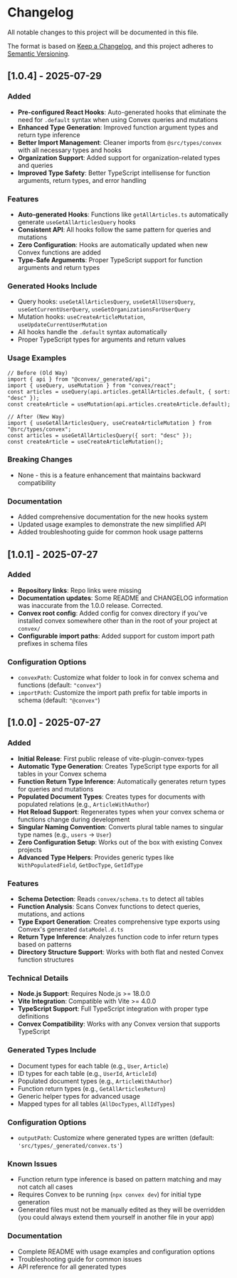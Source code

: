 # Changelog

All notable changes to this project will be documented in this file.

The format is based on [Keep a Changelog](https://keepachangelog.com/en/1.0.0/),
and this project adheres to [Semantic Versioning](https://semver.org/spec/v2.0.0.html).

## [1.0.4] - 2025-07-29

### Added
- **Pre-configured React Hooks**: Auto-generated hooks that eliminate the need for `.default` syntax when using Convex queries and mutations
- **Enhanced Type Generation**: Improved function argument types and return type inference
- **Better Import Management**: Cleaner imports from `@src/types/convex` with all necessary types and hooks
- **Organization Support**: Added support for organization-related types and queries
- **Improved Type Safety**: Better TypeScript intellisense for function arguments, return types, and error handling

### Features
- **Auto-generated Hooks**: Functions like `getAllArticles.ts` automatically generate `useGetAllArticlesQuery` hooks
- **Consistent API**: All hooks follow the same pattern for queries and mutations
- **Zero Configuration**: Hooks are automatically updated when new Convex functions are added
- **Type-Safe Arguments**: Proper TypeScript support for function arguments and return types

### Generated Hooks Include
- Query hooks: `useGetAllArticlesQuery`, `useGetAllUsersQuery`, `useGetCurrentUserQuery`, `useGetOrganizationsForUserQuery`
- Mutation hooks: `useCreateArticleMutation`, `useUpdateCurrentUserMutation`
- All hooks handle the `.default` syntax automatically
- Proper TypeScript types for arguments and return values

### Usage Examples
```tsx
// Before (Old Way)
import { api } from "@convex/_generated/api";
import { useQuery, useMutation } from "convex/react";
const articles = useQuery(api.articles.getAllArticles.default, { sort: "desc" });
const createArticle = useMutation(api.articles.createArticle.default);

// After (New Way)
import { useGetAllArticlesQuery, useCreateArticleMutation } from "@src/types/convex";
const articles = useGetAllArticlesQuery({ sort: "desc" });
const createArticle = useCreateArticleMutation();
```

### Breaking Changes
- None - this is a feature enhancement that maintains backward compatibility

### Documentation
- Added comprehensive documentation for the new hooks system
- Updated usage examples to demonstrate the new simplified API
- Added troubleshooting guide for common hook usage patterns
## [1.0.1] - 2025-07-27

### Added
- **Repository links**: Repo links were missing
- **Documentation updates**: Some README and CHANGELOG information was inaccurate from the 1.0.0 release. Corrected.
- **Convex root config**: Added config for convex directory if you've installed convex somewhere other than in the root of your project at `convex/`
- **Configurable import paths**: Added support for custom import path prefixes in schema files

### Configuration Options
- `convexPath`: Customize what folder to look in for convex schema and functions (default: `"convex"`)
- `importPath`: Customize the import path prefix for table imports in schema (default: `"@convex"`)

## [1.0.0] - 2025-07-27

### Added
- **Initial Release**: First public release of vite-plugin-convex-types
- **Automatic Type Generation**: Creates TypeScript type exports for all tables in your Convex schema
- **Function Return Type Inference**: Automatically generates return types for queries and mutations
- **Populated Document Types**: Creates types for documents with populated relations (e.g., `ArticleWithAuthor`)
- **Hot Reload Support**: Regenerates types when your convex schema or functions change during development
- **Singular Naming Convention**: Converts plural table names to singular type names (e.g., `users` → `User`)
- **Zero Configuration Setup**: Works out of the box with existing Convex projects
- **Advanced Type Helpers**: Provides generic types like `WithPopulatedField`, `GetDocType`, `GetIdType`

### Features
- **Schema Detection**: Reads `convex/schema.ts` to detect all tables
- **Function Analysis**: Scans Convex functions to detect queries, mutations, and actions
- **Type Export Generation**: Creates comprehensive type exports using Convex's generated `dataModel.d.ts`
- **Return Type Inference**: Analyzes function code to infer return types based on patterns
- **Directory Structure Support**: Works with both flat and nested Convex function structures

### Technical Details
- **Node.js Support**: Requires Node.js >= 18.0.0
- **Vite Integration**: Compatible with Vite >= 4.0.0
- **TypeScript Support**: Full TypeScript integration with proper type definitions
- **Convex Compatibility**: Works with any Convex version that supports TypeScript

### Generated Types Include
- Document types for each table (e.g., `User`, `Article`)
- ID types for each table (e.g., `UserId`, `ArticleId`)
- Populated document types (e.g., `ArticleWithAuthor`)
- Function return types (e.g., `GetAllArticlesReturn`)
- Generic helper types for advanced usage
- Mapped types for all tables (`AllDocTypes`, `AllIdTypes`)

### Configuration Options
- `outputPath`: Customize where generated types are written (default: `'src/types/_generated/convex.ts'`)

### Known Issues
- Function return type inference is based on pattern matching and may not catch all cases
- Requires Convex to be running (`npx convex dev`) for initial type generation
- Generated files must not be manually edited as they will be overridden (you could always extend them yourself in another file in your app)

### Documentation
- Complete README with usage examples and configuration options
- Troubleshooting guide for common issues
- API reference for all generated types 